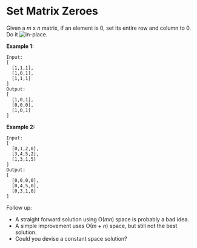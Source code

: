 # Set Matrix Zeroes

Given a _m_ x _n_ matrix, if an element is 0, set its entire row and column to 0. Do it ![in-place](https://en.wikipedia.org/wiki/In-place_algorithm).

__Example 1:__

```pseudo
Input:
[
  [1,1,1],
  [1,0,1],
  [1,1,1]
]
Output:
[
  [1,0,1],
  [0,0,0],
  [1,0,1]
]
```

__Example 2:__

```pseudo
Input:
[
  [0,1,2,0],
  [3,4,5,2],
  [1,3,1,5]
]
Output:
[
  [0,0,0,0],
  [0,4,5,0],
  [0,3,1,0]
]
```

Follow up:

- A straight forward solution using O(_mn_) space is probably a bad idea.
- A simple improvement uses O(_m_ + _n_) space, but still not the best solution.
- Could you devise a constant space solution?